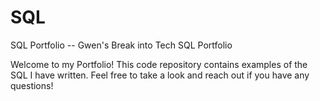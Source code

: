 # SQL
SQL Portfolio
-- Gwen's Break into Tech SQL Portfolio

Welcome to my Portfolio! This code repository contains examples of the SQL I have written. Feel free to take a look and reach out if you have any questions!

